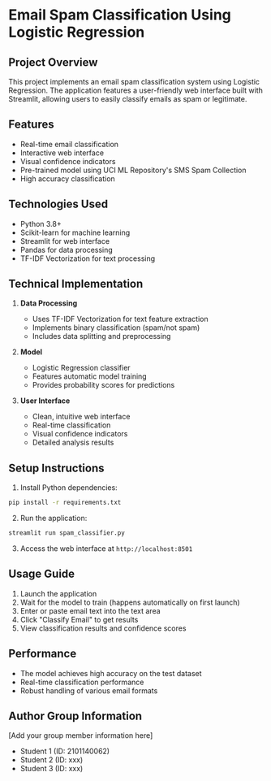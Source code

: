 # Email Spam Classification Using Logistic Regression

## Project Overview
This project implements an email spam classification system using Logistic Regression. The application features a user-friendly web interface built with Streamlit, allowing users to easily classify emails as spam or legitimate.

## Features
- Real-time email classification
- Interactive web interface
- Visual confidence indicators
- Pre-trained model using UCI ML Repository's SMS Spam Collection
- High accuracy classification

## Technologies Used
- Python 3.8+
- Scikit-learn for machine learning
- Streamlit for web interface
- Pandas for data processing
- TF-IDF Vectorization for text processing

## Technical Implementation
1. **Data Processing**
   - Uses TF-IDF Vectorization for text feature extraction
   - Implements binary classification (spam/not spam)
   - Includes data splitting and preprocessing

2. **Model**
   - Logistic Regression classifier
   - Features automatic model training
   - Provides probability scores for predictions

3. **User Interface**
   - Clean, intuitive web interface
   - Real-time classification
   - Visual confidence indicators
   - Detailed analysis results

## Setup Instructions

1. Install Python dependencies:
```bash
pip install -r requirements.txt
```

2. Run the application:
```bash
streamlit run spam_classifier.py
```

3. Access the web interface at `http://localhost:8501`

## Usage Guide
1. Launch the application
2. Wait for the model to train (happens automatically on first launch)
3. Enter or paste email text into the text area
4. Click "Classify Email" to get results
5. View classification results and confidence scores

## Performance
- The model achieves high accuracy on the test dataset
- Real-time classification performance
- Robust handling of various email formats

## Author Group Information
[Add your group member information here]
- Student 1 (ID: 2101140062)
- Student 2 (ID: xxx)
- Student 3 (ID: xxx)
